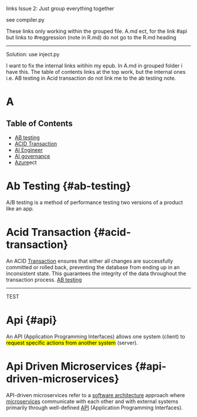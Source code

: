 
links Issue 2: Just group everything together

see compiler.py

These links only working within the grouped file. A.md ect, for the link #api but links to #reggression (note in R.md) do not go to the R.md heading


---
Solution: use inject.py

I want to fix the internal links witihin my epub. In A.md in grouped folder i have this. The table of contents links at the top work, but the internal ones i.e. AB testing in Acid transaction do not link me to the ab testing note.

# A

## Table of Contents
* [AB testing](#ab-testing)
* [ACID Transaction](#acid-transaction)
* [AI Engineer](#ai-engineer)
* [AI governance](#ai-governance)
* [Azure](#azure)ect

<a id="ab-testing"></a>
# Ab Testing {#ab-testing}

A/B testing is a method of performance testing two versions of a product like an app.



# Acid Transaction {#acid-transaction}


An ACID [Transaction](#transaction) ensures that either all changes are successfully committed or rolled back, preventing the database from ending up in an inconsistent state. This guarantees the integrity of the data throughout the transaction process. [AB testing](#ab-testing)



---------------------
TEST

<a id="api"></a>
# Api {#api}


An API (Application Programming Interfaces) allows one system (client) to <mark>request specific actions from another system</mark> (server).

# Api Driven Microservices {#api-driven-microservices}


API-driven microservices refer to a [software architecture](#software-architecture) approach where [microservices](#microservices) communicate with each other and with external systems primarily through well-defined [API](#api) (Application Programming Interfaces). 